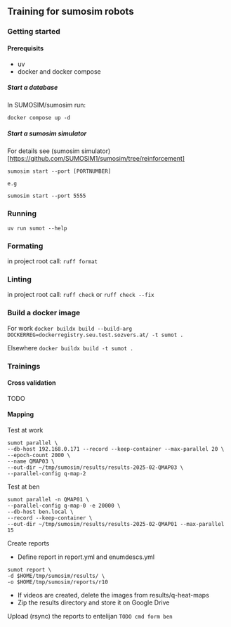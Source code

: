 ## Training for sumosim robots

### Getting started

#### Prerequisits
* uv
* docker and docker compose

##### Start a database

In SUMOSIM/sumosim run: 
```
docker compose up -d
```

##### Start a sumosim simulator

For details see (sumosim simulator)[https://github.com/SUMOSIM1/sumosim/tree/reinforcement]

```
sumosim start --port [PORTNUMBER]

e.g

sumosim start --port 5555
```
### Running
`uv run sumot --help`

### Formating
in project root call: `ruff format`

### Linting
in project root call: `ruff check` or `ruff check --fix`

### Build a docker image

For work `docker buildx build --build-arg DOCKERREG=dockerregistry.seu.test.sozvers.at/ -t sumot .`

Elsewhere `docker buildx build -t sumot .`

### Trainings

#### Cross validation

TODO

#### Mapping

Test at work
```
sumot parallel \
--db-host 192.168.0.171 --record --keep-container --max-parallel 20 \
--epoch-count 2000 \
--name QMAP03 \
--out-dir ~/tmp/sumosim/results/results-2025-02-QMAP03 \
--parallel-config q-map-2
```

Test at ben
```
sumot parallel -n QMAP01 \
--parallel-config q-map-0 -e 20000 \
--db-host ben.local \
--record --keep-container \
--out-dir ~/tmp/sumosim/results/results-2025-02-QMAP01 --max-parallel 15
```

Create reports
- Define report in report.yml and enumdescs.yml
```
sumot report \
-d $HOME/tmp/sumosim/results/ \
-o $HOME/tmp/sumosim/reports/r10
```
- If videos are created, delete the images from results/q-heat-maps
- Zip the results directory and store it on Google Drive

Upload (rsync) the reports to entelijan
`TODO cmd form ben`

